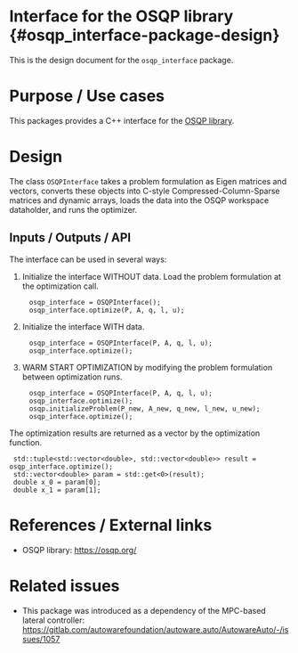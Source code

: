 # Interface for the OSQP library {#osqp_interface-package-design}

This is the design document for the `osqp_interface` package.

# Purpose / Use cases

<!-- Required -->
<!-- Things to consider:
    - Why did we implement this feature? -->

This packages provides a C++ interface for the [OSQP library](https://osqp.org/docs/solver/index.html).

# Design

<!-- Required -->
<!-- Things to consider:
    - How does it work? -->

The class `OSQPInterface` takes a problem formulation as Eigen matrices and vectors, converts these objects into
C-style Compressed-Column-Sparse matrices and dynamic arrays, loads the data into the OSQP workspace dataholder, and runs the optimizer.

## Inputs / Outputs / API

<!-- Required -->
<!-- Things to consider:
    - How do you use the package / API? -->

The interface can be used in several ways:

1. Initialize the interface WITHOUT data. Load the problem formulation at the optimization call.

```
     osqp_interface = OSQPInterface();
     osqp_interface.optimize(P, A, q, l, u);
```

2. Initialize the interface WITH data.

```
     osqp_interface = OSQPInterface(P, A, q, l, u);
     osqp_interface.optimize();
```

3. WARM START OPTIMIZATION by modifying the problem formulation between optimization runs.

```
     osqp_interface = OSQPInterface(P, A, q, l, u);
     osqp_interface.optimize();
     osqp.initializeProblem(P_new, A_new, q_new, l_new, u_new);
     osqp_interface.optimize();
```

The optimization results are returned as a vector by the optimization function.

```
 std::tuple<std::vector<double>, std::vector<double>> result = osqp_interface.optimize();
 std::vector<double> param = std::get<0>(result);
 double x_0 = param[0];
 double x_1 = param[1];
```

# References / External links

<!-- Optional -->

- OSQP library: <https://osqp.org/>

# Related issues

<!-- Required -->

- This package was introduced as a dependency of the MPC-based lateral controller: <https://gitlab.com/autowarefoundation/autoware.auto/AutowareAuto/-/issues/1057>
